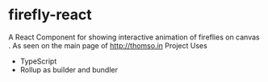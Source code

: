 # firefly-react
A React Component for showing interactive animation of fireflies on canvas . As seen on the main page of http://thomso.in
Project Uses
* TypeScript
* Rollup as builder and bundler
